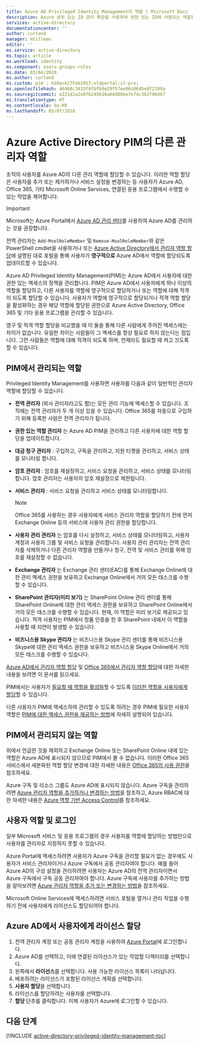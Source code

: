 ```yaml
---
title: Azure AD Privileged Identity Management의 역할 | Microsoft Docs
description: Azure 권위 있는 ID 관리 확장을 사용하여 권한 있는 ID에 사용되는 역할을 알아봅니다.
services: active-directory
documentationcenter: ''
author: curtand
manager: mtillman
editor: ''
ms.service: active-directory
ms.topic: article
ms.workload: identity
ms.component: users-groups-roles
ms.date: 03/04/2018
ms.author: curtand
ms.custom: pim ; H1Hack27Feb2017;oldportal;it-pro;
ms.openlocfilehash: 464b8c3433f6fbfb9e29f57ee96dd6d5e8f2109a
ms.sourcegitcommit: e221d1a2e0fb245610a6dd886e7e74c362f06467
ms.translationtype: HT
ms.contentlocale: ko-KR
ms.lasthandoff: 05/07/2018
---
```

# <a name="different-administrative-role-in-azure-active-directory-pim"></a>Azure Active Directory PIM의 다른 관리자 역할
<!-- **PLACEHOLDER: Need description of how this works. Azure PIM uses roles from MSODS objects.**-->

조직의 사용자를 Azure AD의 다른 관리 역할에 할당할 수 있습니다. 이러한 역할 할당은 사용자를 추가 또는 제거하거나 서비스 설정을 변경하는 등 사용자가 Azure AD, Office 365, 기타 Microsoft Online Services, 연결된 응용 프로그램에서 수행할 수 있는 작업을 제어합니다.  

> [!IMPORTANT]
> Microsoft는 Azure Portal에서 [Azure AD 관리 센터](https://aad.portal.azure.com)를 사용하여 Azure AD를 관리하는 것을 권장합니다.

전역 관리자는 `Add-MsolRoleMember` 및 `Remove-MsolRoleMember`와 같은 PowerShell cmdlet을 사용하거나 또는 [Azure Active Directory에서 관리자 역할 할당](active-directory-assign-admin-roles-azure-portal.md)에 설명된 대로 포털을 통해 사용자가 **영구적으로** Azure AD에서 역할에 할당되도록 업데이트할 수 있습니다.

Azure AD Privileged Identity Management(PIM)는 Azure AD에서 사용자에 대한 권한 있는 액세스의 정책을 관리합니다. PIM은 Azure AD에서 사용자에게 하나 이상의 역할을 할당하고, 다른 사용자를 역할에 영구적으로 할당하거나 또는 역할에 대해 적격이 되도록 할당할 수 있습니다. 사용자가 역할에 영구적으로 할당되거나 적격 역할 할당을 활성화하는 경우 해당 역할에 할당된 권한으로 Azure Active Directory, Office 365 및 기타 응용 프로그램을 관리할 수 있습니다.

영구 및 적격 역할 할당을 비교했을 때 이 둘을 통해 다른 사람에게 주어진 액세스에는 차이가 없습니다. 유일한 차이는 사람들이 그 액세스를 항상 필요로 하지 않는다는 점입니다. 그런 사람들은 역할에 대해 적격이 되도록 하며, 언제라도 필요할 때 켜고 끄도록 할 수 있습니다.

## <a name="roles-managed-in-pim"></a>PIM에서 관리되는 역할
Privileged Identity Management를 사용하면 사용자를 다음과 같이 일반적인 관리자 역할에 할당할 수 있습니다.

* **전역 관리자** (회사 관리자라고도 함)는 모든 관리 기능에 액세스할 수 있습니다. 조직에는 전역 관리자가 두 개 이상 있을 수 있습니다. Office 365를 자동으로 구입하기 위해 등록한 사람은 전역 관리자가 됩니다.
* **권한 있는 역할 관리자** 는 Azure AD PIM을 관리하고 다른 사용자에 대한 역할 할당을 업데이트합니다.  
* **대금 청구 관리자** : 구입하고, 구독을 관리하고, 지원 티켓을 관리하고, 서비스 상태를 모니터링 합니다.
* **암호 관리자** : 암호를 재설정하고, 서비스 요청을 관리하고, 서비스 상태를 모니터링합니다. 암호 관리자는 사용자의 암호 재설정으로 제한됩니다.
* **서비스 관리자** : 서비스 요청을 관리하고 서비스 상태를 모니터링합니다.
  
  > [!NOTE]
  > Office 365를 사용하는 경우 사용자에게 서비스 관리자 역할을 할당하기 전에 먼저 Exchange Online 등의 서비스에 사용자 관리 권한을 할당합니다.
  > 
  > 
* **사용자 관리 관리자** 는 암호를 다시 설정하고, 서비스 상태를 모니터링하고, 사용자 계정과 사용자 그룹 및 서비스 요청을 관리합니다. 사용자 관리 관리자는 전역 관리자를 삭제하거나 다른 관리자 역할을 만들거나 청구, 전역 및 서비스 관리를 위해 암호를 재설정할 수 없습니다.
* **Exchange 관리자** 는 Exchange 관리 센터(EAC)를 통해 Exchange Online에 대한 관리 액세스 권한을 보유하고 Exchange Online에서 거의 모든 태스크를 수행할 수 있습니다.
* **SharePoint 관리자(미리 보기)** 는 SharePoint Online 관리 센터를 통해 SharePoint Online에 대한 관리 액세스 권한을 보유하고 SharePoint Online에서 거의 모든 태스크를 수행할 수 있습니다. 현재, 이 역할은 미리 보기로 제공되고 있습니다. 적격 사용자는 PIM에서 정품 인증을 한 후 SharePoint 내에서 이 역할을 사용할 때 지연이 발생할 수 있습니다.
* **비즈니스용 Skype 관리자** 는 비즈니스용 Skype 관리 센터를 통해 비즈니스용 Skype에 대한 관리 액세스 권한을 보유하고 비즈니스용 Skype Online에서 거의 모든 태스크를 수행할 수 있습니다.

[Azure AD에서 관리자 역할 할당](active-directory-assign-admin-roles-azure-portal.md) 및 [Office 365에서 관리자 역할 할당](https://support.office.com/article/Assigning-admin-roles-in-Office-365-eac4d046-1afd-4f1a-85fc-8219c79e1504)에 대한 자세한 내용을 보려면 이 문서를 읽으세요.

<!--**PLACEHOLDER: The above article may not be the one we want since PIM gets roles from places other that Office 365**-->


PIM에서는 사용자가 [필요할 때 역할을 활성화](active-directory-privileged-identity-management-how-to-add-role-to-user.md)할 수 있도록 [이러한 역할을 사용자에게 할당](active-directory-privileged-identity-management-how-to-activate-role.md)할 수 있습니다.

다른 사용자가 PIM에 액세스하여 관리할 수 있도록 하려는 경우 PIM에 필요한 사용자 역할은 [PIM에 대한 액세스 권한을 제공하는 방법](active-directory-privileged-identity-management-how-to-give-access-to-pim.md)에 자세히 설명되어 있습니다.

<!-- ## The PIM Security Administrator Role **PLACEHOLDER: Need description of the Security Administrator role.**-->

## <a name="roles-not-managed-in-pim"></a>PIM에서 관리되지 않는 역할
위에서 언급한 것을 제외하고 Exchange Online 또는 SharePoint Online 내에 있는 역할은 Azure AD에 표시되지 않으므로 PIM에서 볼 수 없습니다. 이러한 Office 365 서비스에서 세분화된 역할 할당 변경에 대한 자세한 내용은 [Office 365의 사용 권한](https://support.office.com/article/Permissions-in-Office-365-da585eea-f576-4f55-a1e0-87090b6aaa9d)을 참조하세요.

Azure 구독 및 리소스 그룹도 Azure AD에 표시되지 않습니다. Azure 구독을 관리하려면 [Azure 관리자 역할을 추가하거나 변경하는 방법](../billing/billing-add-change-azure-subscription-administrator.md)을 참조하고, Azure RBAC에 대한 자세한 내용은 [Azure 역할 기반 Access Control](../role-based-access-control/role-assignments-portal.md)를 참조하세요.

<!--**The above links might be replaced by ones that are from within this documentation repository **-->


## <a name="user-roles-and-signing-in"></a>사용자 역할 및 로그인
일부 Microsoft 서비스 및 응용 프로그램의 경우 사용자를 역할에 할당하는 방법만으로 사용자를 관리자로 지정하지 못할 수 있습니다.

Azure Portal에 액세스하려면 사용자가 Azure 구독을 관리할 필요가 없는 경우에도 사용자가 서비스 관리자이거나 Azure 구독에서 공동 관리자여야 합니다.  예를 들어 Azure AD의 구성 설정을 관리하려면 사용자는 Azure AD의 전역 관리자이면서 Azure 구독에서 구독 공동 관리자여야 합니다.  Azure 구독에 사용자를 추가하는 방법을 알아보려면 [Azure 관리자 역할을 추가 또는 변경하는 방법](../billing/billing-add-change-azure-subscription-administrator.md)을 참조하세요.

Microsoft Online Services에 액세스하려면 서비스 포털을 열거나 관리 작업을 수행하기 전에 사용자에게 라이선스도 할당되어야 합니다.

## <a name="assign-a-license-to-a-user-in-azure-ad"></a>Azure AD에서 사용자에게 라이선스 할당
1. 전역 관리자 계정 또는 공동 관리자 계정을 사용하여 [Azure Portal](http://portal.azure.com)에 로그인합니다.
3. Azure AD를 선택하고, 이에 연결된 라이선스가 있는 작업할 디렉터리를 선택합니다.
4. 왼쪽에서 **라이선스**를 선택합니다. 사용 가능한 라이선스 목록이 나타납니다.
5. 배포하려는 라이선스가 포함된 라이선스 계획을 선택합니다.
6. **사용자 할당**을 선택합니다.
7. 라이선스를 할당하려는 사용자를 선택합니다.
8. **할당** 단추를 클릭합니다.  이제 사용자가 Azure에 로그인할 수 있습니다.

<!--Every topic should have next steps and links to the next logical set of content to keep the customer engaged-->
## <a name="next-steps"></a>다음 단계
[!INCLUDE [active-directory-privileged-identity-management-toc](../../includes/active-directory-privileged-identity-management-toc.md)]

